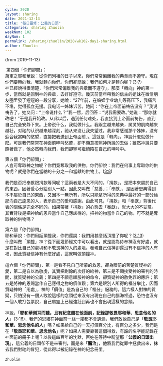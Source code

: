 ```yaml
---
cycle: 2020
layout: sharing
date: 2021-12-13
title: "每日靈修：公義的日頭"
categories: sharing Zhuolin
weekNum: 102
dayNum: 1
permalink: /sharing/zhuolin/2020/wk102-day1-sharing.html
author: Zhuolin
---
```

(from 2019-11-13)

 第四個「你們卻問」：  
萬軍之耶和華說：從你們列祖的日子以來，你們常常偏離我的典章而不遵守。現在你們要轉向我，我就轉向你們。你們卻問說：我們如何才是轉向呢？([3:7](https://www.biblegateway.com/quicksearch/?quicksearch=瑪拉基書3%3A7&qs_version=CUVMPT))  
神已經說得很清楚，「你們常常偏離我的典章而不遵守」，那麼「轉向」神的第一步，當然就是回到神的典章，去好好遵守。幾天前當年帶我的信主的姐妹在微信朋友圈里發了短短的一段分享，她說：“27年前，在婚姻学业幼儿等高压下，我痛苦不堪，觉得孤立无援。我电话一姊妹诉苦。她问：“你在上帝面前祷告没有？”我说祷告了。她又问：“上帝说什么？”我一愣，后回答：“说我需要改。”她说：“那你就改吧！”于是我开始改。从此以后，遇到任何难处，我直接到上帝面前祷告，直到自己完全安静下来。上帝说什么，我就做什么。我跟主越来越亲，属灵的肌肉越来越壮，对祂的认识越来越深刻，祂从来没让我失望过。我非常感谢那个姊妹，没有迎合我當時的慾望，直接把我送到上帝面前」。這就是「轉向」，神說什麼就做什麼。可是我們常常在神面前呻吟愁苦，卻不願意按照神所說的去做；雖然神說只要照著做了，他必然轉向我們，我們卻寧可繼續陷在自己的呻吟中。  

第五個「你們卻問」：  
人豈可奪取神之物呢？你們竟奪取我的供物。你們卻說：我們在何事上奪取你的供物呢？就是你們在當納的十分之一和當獻的供物上。([3:8](https://www.biblegateway.com/quicksearch/?quicksearch=瑪拉基書3%3A8&qs_version=CUVMPT))  
   
我們是否把奉獻跟捐款等同呢？這兩者是大大不同的。「捐款」，是把本來屬於自己的東西，因著愛心分給別人一點，因此又叫做「慈善」；「奉獻」，是因著恩典得到本不屬於自己的東西，又因本一無所有，所以只能拿所得的恩典中最好的一部分給那向自己施恩的人，表示自己的愛和感謝。由此可見，「捐款」和「奉獻」背後代表的關係是完全不同的。如果帶著「捐款」的心態去「奉獻」，就大大的不妥當。其實背後是把神給的恩典當作自己應該得的，把神的物當作自己的物。可不就是奪取神的供物嗎？  

第六個「你們卻問」  
耶和華說：你們用話頂撞我，你們還說：我們用甚麼話頂撞了你呢？([3:13](https://www.biblegateway.com/quicksearch/?quicksearch=瑪拉基書3%3A13&qs_version=CUVMPT))  
什麼叫做「頂撞」神？從下面幾節經文中可以看出，就是認為侍奉神沒有好處，就是在對比自己的處境和不敬畏神的人的處境，發現自己信神卻還沒有不信神的人有福，因此質疑信神有什麼好處，這就叫做頂撞神。  
   
這六個「你們卻問」，第一是看不見自己所蒙的救恩，卻為眼前的苦楚質疑神的愛，第二是自以為敬虔，其實把剩餘的次好的給神，第三是不願接受神的審判的時間，就質疑神的公義；第四是不願意順服神的命令，卻質疑神的赦免罪的應許；第五是將神的恩賜當作自己應得之物的價值觀；第六是跟別人所得的福分攀比，因而質疑神的「用處」，神的「價值」是為自己的「福分」服務的。這六樣人對神的質疑，只怕沒有一個人敢說這樣的念頭從來沒有出現在自己的腦海裡過，恐怕也沒有一個人敢打包票說，自己屬靈上已經強壯到再也不會出現這樣的念頭。  
   
神說，「**耶和華側耳而聽，且有紀念冊在他面前，記錄那敬畏耶和華、思念他名的人**」(3:16)，我們的思緒在神面前一絲一縷都不會遺漏，我們敢說自己是「**敬畏耶和華、思念他名的人**」嗎？如果給自己的一天打個百分比，有百分之多少，我們是在「**敬畏耶和華、思念他名**」呢？如果人需要靠著這個得救，有誰的名字能記錄在神面前的冊子上呢？以後這四百年的沈默，百姓在等待中盼望那「**公義的日頭出現**」，這公義的日頭卻不是來審判，而是來「**醫治**」，他將我們從罪中拯救出來，抹去我們對祂的冒犯，從此得以被記錄在神的紀念冊里。  
   
`Zhuolin`  
